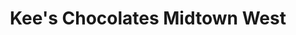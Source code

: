 ---
title: "Kee's Chocolates Midtown West"
url: /new-york/kees-chocolates-midtown-west/
shop: Schokolade
---